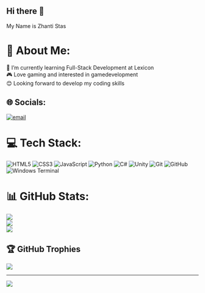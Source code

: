 ## Hi there 👋
 My Name is Zhanti Stas <br/>
# 💫 About Me:
🌱 I’m currently learning Full-Stack Development at Lexicon<br>🎮 Love gaming and interested in gamedevelopment<br>😊 Looking forward to develop my coding skills <br>


## 🌐 Socials:
[![email](https://img.shields.io/badge/Email-D14836?logo=gmail&logoColor=white)](mailto:staszhanti@gmail.com) 

# 💻 Tech Stack:
![HTML5](https://img.shields.io/badge/html5-%23E34F26.svg?style=for-the-badge&logo=html5&logoColor=white) 
![CSS3](https://img.shields.io/badge/css3-%231572B6.svg?style=for-the-badge&logo=css3&logoColor=white) 
![JavaScript](https://img.shields.io/badge/javascript-%23323330.svg?style=for-the-badge&logo=javascript&logoColor=%23F7DF1E) 
![Python](https://img.shields.io/badge/python-3670A0?style=for-the-badge&logo=python&logoColor=ffdd54) 
![C#](https://img.shields.io/badge/c%23-%23239120.svg?style=for-the-badge&logo=csharp&logoColor=white) 
![Unity](https://img.shields.io/badge/unity-%23000000.svg?style=for-the-badge&logo=unity&logoColor=white)
![Git](https://img.shields.io/badge/git-%23F05033.svg?style=for-the-badge&logo=git&logoColor=white) 
![GitHub](https://img.shields.io/badge/github-%23121011.svg?style=for-the-badge&logo=github&logoColor=white) 
![Windows Terminal](https://img.shields.io/badge/Windows%20Terminal-%234D4D4D.svg?style=for-the-badge&logo=windows-terminal&logoColor=white) 

# 📊 GitHub Stats:
![](https://github-readme-stats.vercel.app/api?username=Zhanti28&theme=dark&hide_border=false&include_all_commits=false&count_private=false)<br/>
![](https://nirzak-streak-stats.vercel.app/?user=Zhanti28&theme=dark&hide_border=false)<br/>
![](https://github-readme-stats.vercel.app/api/top-langs/?username=Zhanti28&theme=dark&hide_border=false&include_all_commits=false&count_private=false&layout=compact)

## 🏆 GitHub Trophies
![](https://github-profile-trophy.vercel.app/?username=Zhanti28&theme=radical&no-frame=false&no-bg=true&margin-w=4)

---
[![](https://visitcount.itsvg.in/api?id=Zhanti28&icon=0&color=0)](https://visitcount.itsvg.in)

<!-- Proudly created with GPRM ( https://gprm.itsvg.in ) -->
